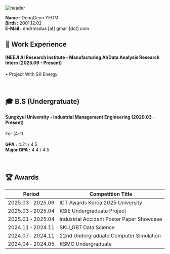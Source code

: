 ![header](https://capsule-render.vercel.app/api?type=waving&color=gradient&height=200&section=header&text=Dong_Geun_YEOM&fontSize=80)
 
__Name :__ DongGeun YEOM <br/>
__Birth :__ 2001.12.02 <br/>
__E-Mail :__ ehdrmsdua [at] gmail [dot] com <br/>
## 🏃 Work Experience
#### INEEJI AI Research Institute - Manufacturing AI/Data Analysis Research Intern (2025.09 - Present) <br/>
• Project With SK Energy <br/>
<br/>
<br/>
## 🎓 B.S (Undergratuate)
#### Sungkyul University - Industrial Management Engineering (2020.03 - Present) <br/>
For (4-1) <br/>
<br/>
__GPA :__ 4.21 / 4.5 <br/>
__Major GPA :__ 4.4 / 4.5 <br/>
<br/>
<br/>
## 🏆️ Awards
|Period|Competition Title|Award|Host|Link|
|---|---|---|---|---|
| 2025.03&nbsp;&#8209;&nbsp;2025.06 | ICT&nbsp;Awards&nbsp;Korea&nbsp;2025&nbsp;University | Encouragement | Korea&nbsp;Association&nbsp;of&nbsp;Information&nbsp;and&nbsp;Science&nbsp;Education |🔗
| 2025.03&nbsp;&#8209;&nbsp;2025.04 | KSIE&nbsp;Undergraduate&nbsp;Project | Encouragement | Korean&nbsp;Society&nbsp;of&nbsp;Industrial&nbsp;and&nbsp;System&nbsp;Engineering |[🔗](https://github.com/ehdrmsdua/23rd_Undergraduate_Project_Competition_of_the_Korean_Society_of_Industrial_and_Systems_Engineering)
| 2025.01&nbsp;&#8209;&nbsp;2025.04 | Industrial&nbsp;Accident&nbsp;Poster&nbsp;Paper&nbsp;Showcase |First Author| Labor&nbsp;Welfare&nbsp;Research&nbsp;Institute |[🔗](Poster_Paper_Competition_Utilizing_Industrial_Accident_Insurance_Panel_Data)
| 2024.11&nbsp;&#8209;&nbsp;2024.11 | SKU_GBT&nbsp;Data&nbsp;Science| Gold | SKU_GBT,&nbsp;Samsung&nbsp;SDS,&nbsp;Data&nbsp;Solution |[🔗](https://github.com/ehdrmsdua/SKU_GBT_Data_Solution_Samsung_SDS_Data_Science_Competition)
| 2024.07&nbsp;&#8209;&nbsp;2024.11 | 22nd&nbsp;Undergraduate&nbsp;Computer&nbsp;Simulation | 4th | Korean&nbsp;Simulation&nbsp;Society |[🔗](https://github.com/ehdrmsdua/Korean_Simulation_Society_Undergraduate_Competition)
| 2024.04&nbsp;&#8209;&nbsp;2024.05 | KSMC&nbsp;Undergraduate| Excellence | Korean&nbsp;Society&nbsp;of&nbsp;Management&nbsp;Consulting |[🔗](https://github.com/ehdrmsdua/2024_Society_Of_Management_Consulting_Undergratuate_Contest)
